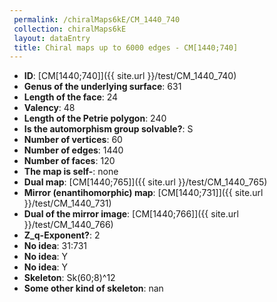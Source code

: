 ```yaml
--- 
 permalink: /chiralMaps6kE/CM_1440_740 
 collection: chiralMaps6kE
 layout: dataEntry
 title: Chiral maps up to 6000 edges - CM[1440;740]
---
```


- **ID**: [CM[1440;740]]({{ site.url }}/test/CM_1440_740)
- **Genus of the underlying surface**: 631
- **Length of the face**: 24
- **Valency**: 48
- **Length of the Petrie polygon**: 240
- **Is the automorphism group solvable?**: S
- **Number of vertices**: 60
- **Number of edges**: 1440
- **Number of faces**: 120
- **The map is self-**: none
- **Dual map**: [CM[1440;765]]({{ site.url }}/test/CM_1440_765)
- **Mirror (enantihomorphic) map**: [CM[1440;731]]({{ site.url }}/test/CM_1440_731)
- **Dual of the mirror image**: [CM[1440;766]]({{ site.url }}/test/CM_1440_766)
- **Z_q-Exponent?**: 2
- **No idea**:  31:731
- **No idea**: Y
- **No idea**: Y
- **Skeleton**: Sk(60;8)^12
- **Some other kind of skeleton**: nan
